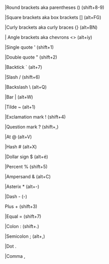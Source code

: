 |Round brackets aka parentheses      ()    (shift+8-9)

|Square brackets aka box brackets   []      (alt+FG)

|Curly brackets aka curly braces  {}         (alt+BN)

| Angle brackets aka chevrons    <>         (alt+íy)

|Single quote       '                     (shift+1)

|Double quote        "                    (shift+2)

|Backtick            `                    (alt+7)

|Slash                /                   (shift+6)

|Backslash             \                  (alt+Q)

|Bar                  |                   (alt+W)

|Tilde                 ~                    (alt+1)

|Exclamation mark     !                  (shift+4)

|Question mark        ?                     (shift+,)

|At                   @                   (alt+V)

|Hash                 #                   (alt+X)

|Dollar sign          $                   (alt+é)

|Percent              %                   (shift+5)

|Ampersand            &                   (alt+C)

|Asterix              *                   (alt+-)

|Dash                 -                   (-)

Plus                  +                   (shift+3)

|Equal                =                   (shift+7)

|Colon                :                   (shift+.)

|Semicolon            ;                   (alt+,)

|Dot                  .

|Comma                ,